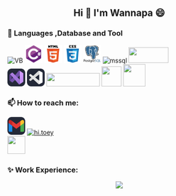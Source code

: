 <h2 align="center">Hi 👋 I'm Wannapa 😄 </h2>

<h3 align="left">🌱 Languages ,Database and Tool</h3>
<div align="left">
  <img src="https://www.svgrepo.com/show/374157/vb.svg" alt="VB" width="40" height="40"/></img> 
  <img src="https://raw.githubusercontent.com/devicons/devicon/master/icons/csharp/csharp-original.svg" alt="Csharp" width="40" height="40"/></img> 
  <img src="https://raw.githubusercontent.com/devicons/devicon/master/icons/html5/html5-original-wordmark.svg" alt="html5" width="40" height="40"/></img> 
  <img src="https://raw.githubusercontent.com/devicons/devicon/master/icons/css3/css3-original-wordmark.svg" alt="css3" width="40" height="40"/></img> 
  <img src="https://raw.githubusercontent.com/devicons/devicon/master/icons/postgresql/postgresql-original-wordmark.svg" alt="postgresql" width="40" height="40"/></img> 
  <img src="https://miro.medium.com/v2/resize:fit:402/1*KTDZHTVaVbvbyhIf2PmBAw.png" alt="mssql" width="45" height="45"/></img>  
  <img src="https://xtglobal.com/wp-content/uploads/automation-anywhere-logo-3.png" width="90" height="35"/>
  <br>
  <img src="https://github.com/tandpfun/skill-icons/blob/main/icons/VisualStudio-Dark.svg" width="40" height="40">  
  <img src="https://github.com/tandpfun/skill-icons/blob/main/icons/VSCode-Dark.svg" width="40" height="40">  
  <img src="http://photos.prnewswire.com/prnfull/20130611/LA29592LOGO?max=200" width="120" height="30">  
  <img src="https://github-production-user-asset-6210df.s3.amazonaws.com/136815194/253220886-02494c7c-de6a-43a6-9293-6369696842ed.png" width="45" height="45"/> 
  <img src="https://encrypted-tbn0.gstatic.com/images?q=tbn:ANd9GcRE27-yHi2W1WxuEEwqNewlyTpGjKmBl2b2bA&s" width="50" height="50"/> 
</div>


<h3 align="left">📫 How to reach me:</h3>
<p align="left">
<!--<a href="https://twitter.com/@w_toey" target="blank"><img align="center" src="https://www.svgrepo.com/show/475689/twitter-color.svg" alt="@w_toey" height="30" width="40" /></a>
<a href="https://instagram.com/ii.toeywl" target="blank"><img align="center" src="https://www.svgrepo.com/show/452229/instagram-1.svg" alt="ii.toeywl" height="30" width="40" /></a>-->
<!--<a href="https://mail.google.com/toeywannapa@gmail.com" target="blank"><img src="https://www.svgrepo.com/show/349378/gmail.svg" alt="toeywannapa" height="40" width="40" /></a>-->
  
<a href="https://mail.google.com/toeywannapa@gmail.com" target="blank"><img src="https://github.com/tandpfun/skill-icons/blob/main/icons/Gmail-Dark.svg" height="40" width="40"></a>
<a href="https://Line.com/hi.toey" target="blank"><img src="https://www.svgrepo.com/show/81685/line-logo.svg" alt="hi.toey" height="40" width="40" /></a>  
<img src="https://www.svgrepo.com/show/60945/telephone-auricular.svg" height="40" width="40"></a> 
<!--<h4>092-6258383</h4>-->
</p>

<h3 align="left">✨ Work Experience:</h3>
<!--### Projects and Dev Stuff:

<details>	
  <summary><b>⚡ Github Stats</b></summary>

<img height="180em" src="https://github-readme-stats.vercel.app/api?username=bhatvikrant&show_icons=true&hide_border=true&&count_private=true&include_all_commits=true" />
<img height="180em" src="https://github-readme-stats.vercel.app/api/top-langs/?username=bhatvikrant&exclude_repo=KNN-Image-Classification&show_icons=true&hide_border=true&layout=compact&langs_count=8"/>
</details>

<details>	
  <summary><b>☄️ Github Streaks</b></summary>

<img height="180em" src="https://github-readme-streak-stats.herokuapp.com/?user=bhatvikrant&hide_border=true" />
</details>-->


 <div id="header" align="center">
  <img src="https://media.giphy.com/media/M9gbBd9nbDrOTu1Mqx/giphy.gif" width="100"/>
</div>

<!-- https://github.com/marwin1991/profile-technology-icons?tab=readme-ov-file#-tools -->

